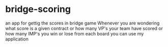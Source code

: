 # bridge-scoring
an app for gettig the scores in bridge game
Whenever you are wondering what score is a given contract or how many VP's your team have scored or how many IMP's you win or lose from each board
you can use my application
